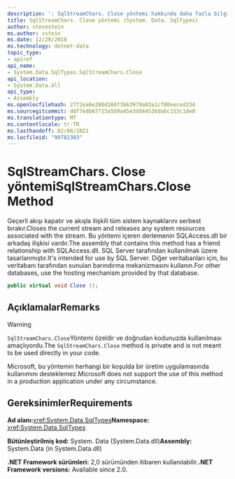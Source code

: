 ```yaml
---
description: ': SqlStreamChars. Close yöntemi hakkında daha fazla bilgi'
title: SqlStreamChars. Close yöntemi (System. Data. SqlTypes)
author: stevestein
ms.author: sstein
ms.date: 12/20/2018
ms.technology: dotnet-data
topic_type:
- apiref
api_name:
- System.Data.SqlTypes.SqlStreamChars.Close
api_location:
- System.Data.dll
api_type:
- Assembly
ms.openlocfilehash: 27f2ea6e288d166f3b63979a83a1cf80eeced334
ms.sourcegitcommit: ddf7edb67715a5b9a45e3dd44536dabc153c1de0
ms.translationtype: MT
ms.contentlocale: tr-TR
ms.lasthandoff: 02/06/2021
ms.locfileid: "99782383"
---
```

# <a name="sqlstreamcharsclose-method"></a><span data-ttu-id="ca335-103">SqlStreamChars. Close yöntemi</span><span class="sxs-lookup"><span data-stu-id="ca335-103">SqlStreamChars.Close Method</span></span>

<span data-ttu-id="ca335-104">Geçerli akışı kapatır ve akışla ilişkili tüm sistem kaynaklarını serbest bırakır.</span><span class="sxs-lookup"><span data-stu-id="ca335-104">Closes the current stream and releases any system resources associated with the stream.</span></span> <span data-ttu-id="ca335-105">Bu yöntemi içeren derlemenin SQLAccess.dll bir arkadaş ilişkisi vardır.</span><span class="sxs-lookup"><span data-stu-id="ca335-105">The assembly that contains this method has a friend relationship with SQLAccess.dll.</span></span> <span data-ttu-id="ca335-106">SQL Server tarafından kullanılmak üzere tasarlanmıştır.</span><span class="sxs-lookup"><span data-stu-id="ca335-106">It's intended for use by SQL Server.</span></span> <span data-ttu-id="ca335-107">Diğer veritabanları için, bu veritabanı tarafından sunulan barındırma mekanizmasını kullanın.</span><span class="sxs-lookup"><span data-stu-id="ca335-107">For other databases, use the hosting mechanism provided by that database.</span></span>

```csharp
public virtual void Close ();
```

## <a name="remarks"></a><span data-ttu-id="ca335-108">Açıklamalar</span><span class="sxs-lookup"><span data-stu-id="ca335-108">Remarks</span></span>

> [!WARNING]
> <span data-ttu-id="ca335-109">`SqlStreamChars.Close`Yöntemi özeldir ve doğrudan kodunuzda kullanılması amaçlıyordu.</span><span class="sxs-lookup"><span data-stu-id="ca335-109">The `SqlStreamChars.Close` method is private and is not meant to be used directly in your code.</span></span>
>
> <span data-ttu-id="ca335-110">Microsoft, bu yöntemin herhangi bir koşulda bir üretim uygulamasında kullanımını desteklemez.</span><span class="sxs-lookup"><span data-stu-id="ca335-110">Microsoft does not support the use of this method in a production application under any circumstance.</span></span>

## <a name="requirements"></a><span data-ttu-id="ca335-111">Gereksinimler</span><span class="sxs-lookup"><span data-stu-id="ca335-111">Requirements</span></span>

<span data-ttu-id="ca335-112">**Ad alanı:**<xref:System.Data.SqlTypes></span><span class="sxs-lookup"><span data-stu-id="ca335-112">**Namespace:** <xref:System.Data.SqlTypes></span></span>

<span data-ttu-id="ca335-113">**Bütünleştirilmiş kod:** System. Data (System.Data.dll)</span><span class="sxs-lookup"><span data-stu-id="ca335-113">**Assembly:** System.Data (in System.Data.dll)</span></span>

<span data-ttu-id="ca335-114">**.NET Framework sürümleri:** 2,0 sürümünden itibaren kullanılabilir.</span><span class="sxs-lookup"><span data-stu-id="ca335-114">**.NET Framework versions:** Available since 2.0.</span></span>
